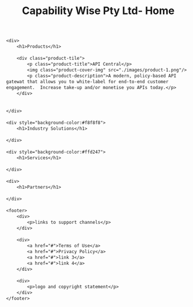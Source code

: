 ﻿---
layout: page
title: Capability Wise Pty Ltd- Home
---

    
    <div>
        <h1>Products</h1>

        <div class="product-tile">
            <p class="product-title">API Central</p>
            <img class="product-cover-img" src="./images/product-1.png"/>
            <p class="product-description">A modern, policy-based API gatewat that allows you to white-label for end-to-end customer engagement.  Increase take-up and/or monetise you APIs today.</p>
        </div>


    </div>

    <div style="background-color:#f8f8f8">
        <h1>Industry Solutions</h1>

    </div>

    <div style="background-color:#ffd247">
        <h1>Services</h1>

    </div>

    <div>
        <h1>Partners</h1>

    </div>

    <footer>
        <div>
            <p>links to support channels</p>
        </div>

        <div>
            <a href="#">Terms of Use</a>
            <a href="#">Privacy Policy</a>
            <a href="#">link 3</a>
            <a href="#">link 4</a>
        </div>

        <div>
            <p>logo and copyright statement</p>
        </div>
    </footer>
